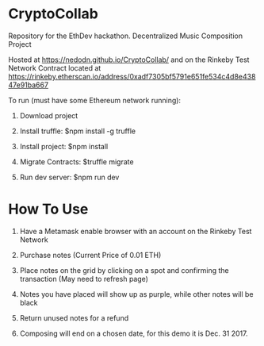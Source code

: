 # CryptoCollab
Repository for the EthDev hackathon. Decentralized Music Composition Project

Hosted at https://nedodn.github.io/CryptoCollab/ and on the Rinkeby Test Network
Contract located at https://rinkeby.etherscan.io/address/0xadf7305bf5791e651fe534c4d8e43847e91ba667

To run (must have some Ethereum network running):

 1. Download project

 2. Install truffle: $npm install -g truffle
 
 3. Install project: $npm install
 
 4. Migrate Contracts: $truffle migrate
 
 5. Run dev server: $npm run dev

# How To Use

 1. Have a Metamask enable browser with an account on the Rinkeby Test Network
 
 2. Purchase notes (Current Price of 0.01 ETH)
 
 3. Place notes on the grid by clicking on a spot and confirming the transaction (May need to refresh page)
 
 4. Notes you have placed will show up as purple, while other notes will be black
 
 5. Return unused notes for a refund
 
 6. Composing will end on a chosen date, for this demo it is Dec. 31 2017.
